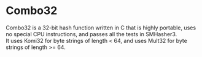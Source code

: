 # Combo32
Combo32 is a 32-bit hash function written in C that is highly portable,
uses no special CPU instructions, and passes all the tests in SMHasher3.<br>
It uses Komi32 for byte strings of length < 64, and uses Mult32 for
byte strings of length >= 64.
